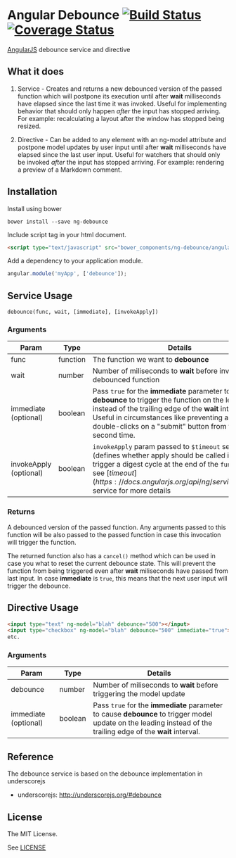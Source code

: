 Angular Debounce [![Build Status](https://travis-ci.org/shahata/angular-debounce.svg?branch=master)](https://travis-ci.org/shahata/angular-debounce) [![Coverage Status](https://coveralls.io/repos/shahata/angular-debounce/badge.png?branch=master)](https://coveralls.io/r/shahata/angular-debounce?branch=master)
================

[AngularJS](http://www.angularjs.org) debounce service and directive

## What it does

1. Service - Creates and returns a new debounced version of the passed function which will postpone its execution until after **wait** milliseconds have elapsed since the last time it was invoked. Useful for implementing behavior that should only happen *after* the input has stopped arriving. For example: recalculating a layout after the window has stopped being resized.

2. Directive - Can be added to any element with an ng-model attribute and postpone model updates by user input until after **wait** milliseconds have elapsed since the last user input. Useful for watchers that should only be invoked *after* the input has stopped arriving. For example: rendering a preview of a Markdown comment.


## Installation

Install using bower

`bower install --save ng-debounce`

Include script tag in your html document.

```html
<script type="text/javascript" src="bower_components/ng-debounce/angular-debounce.js"></script>
```

Add a dependency to your application module.

```javascript
angular.module('myApp', ['debounce']);
```

## Service Usage

`debounce(func, wait, [immediate], [invokeApply])`

### Arguments

|Param|Type|Details|
|---|---|---|
|func|function|The function we want to **debounce**|
|wait|number|Number of miliseconds to **wait** before invoking the debounced function|
|immediate (optional)|boolean|Pass `true` for the **immediate** parameter to cause **debounce** to trigger the function on the leading instead of the trailing edge of the **wait** interval. Useful in circumstances like preventing accidental double-clicks on a "submit" button from firing a second time.|
|invokeApply (optional)|boolean|`invokeApply` param passed to `$timeout` service (defines whether apply should be called in order to trigger a digest cycle at the end of the `func` call) - see [$timeout](https://docs.angularjs.org/api/ng/service/$timeout) service for more details|

### Returns

A debounced version of the passed function. Any arguments passed to this function will be also passed to the passed function in case this invocation will trigger the function.

The returned function also has a `cancel()` method which can be used in case you what to reset the current debounce state. This will prevent the function from being triggered even after **wait** miliseconds have passed from last input. In case **immediate** is `true`, this means that the next user input will trigger the debounce.

## Directive Usage

```html
<input type="text" ng-model="blah" debounce="500"></input>
<input type="checkbox" ng-model="blah" debounce="500" immediate="true"></input>
etc.
```

### Arguments

|Param|Type|Details|
|---|---|---|
|debounce|number|Number of miliseconds to **wait** before triggering the model update|
|immediate (optional)|boolean|Pass `true` for the **immediate** parameter to cause **debounce** to trigger model update on the leading instead of the trailing edge of the **wait** interval.|

## Reference

The debounce service is based on the debounce implementation in underscorejs
* underscorejs: http://underscorejs.org/#debounce

## License

The MIT License.

See [LICENSE](https://github.com/shahata/angular-debounce/blob/master/LICENSE)
